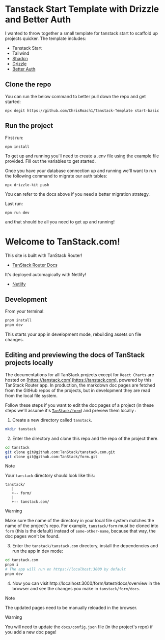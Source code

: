 # Tanstack Start Template with Drizzle and Better Auth

I wanted to throw together a small template for tanstack start to scaffold up projects quicker. The template includes:

- Tanstack Start
- Tailwind
- [Shadcn](https://ui.shadcn.com/docs)
- [Drizzle](https://orm.drizzle.team/docs/get-started)
- [Better Auth](https://www.better-auth.com/docs/introduction)

## Clone the repo

You can run the below command to better pull down the repo and get started:

```
npx degit https://github.com/ChrisRoach1/Tanstack-Template start-basic
```


## Run the project

First run: 
```
npm install
```

To get up and running you'll need to create a .env file using the example file provided.
Fill out the variables to get started.

Once you have your database connection up and running we'll want to run the following command to migrate our auth tables:

```
npx drizzle-kit push
```

You can refer to the docs above if you need a better migration strategy.


Last run:

```
npm run dev
```

and that should be all you need to get up and running!






















# Welcome to TanStack.com!

This site is built with TanStack Router!

- [TanStack Router Docs](https://tanstack.com/router)

It's deployed automagically with Netlify!

- [Netlify](https://netlify.com/)

## Development

From your terminal:

```sh
pnpm install
pnpm dev
```

This starts your app in development mode, rebuilding assets on file changes.

## Editing and previewing the docs of TanStack projects locally

The documentations for all TanStack projects except for `React Charts` are hosted on [https://tanstack.com](https://tanstack.com), powered by this TanStack Router app.
In production, the markdown doc pages are fetched from the GitHub repos of the projects, but in development they are read from the local file system.

Follow these steps if you want to edit the doc pages of a project (in these steps we'll assume it's [`TanStack/form`](https://github.com/tanstack/form)) and preview them locally :

1. Create a new directory called `tanstack`.

```sh
mkdir tanstack
```

2. Enter the directory and clone this repo and the repo of the project there.

```sh
cd tanstack
git clone git@github.com:TanStack/tanstack.com.git
git clone git@github.com:TanStack/form.git
```

> [!NOTE]
> Your `tanstack` directory should look like this:
>
> ```
> tanstack/
>    |
>    +-- form/
>    |
>    +-- tanstack.com/
> ```

> [!WARNING]
> Make sure the name of the directory in your local file system matches the name of the project's repo. For example, `tanstack/form` must be cloned into `form` (this is the default) instead of `some-other-name`, because that way, the doc pages won't be found.

3. Enter the `tanstack/tanstack.com` directory, install the dependencies and run the app in dev mode:

```sh
cd tanstack.com
pnpm i
# The app will run on https://localhost:3000 by default
pnpm dev
```

4. Now you can visit http://localhost:3000/form/latest/docs/overview in the browser and see the changes you make in `tanstack/form/docs`.

> [!NOTE]
> The updated pages need to be manually reloaded in the browser.

> [!WARNING]
> You will need to update the `docs/config.json` file (in the project's repo) if you add a new doc page!
